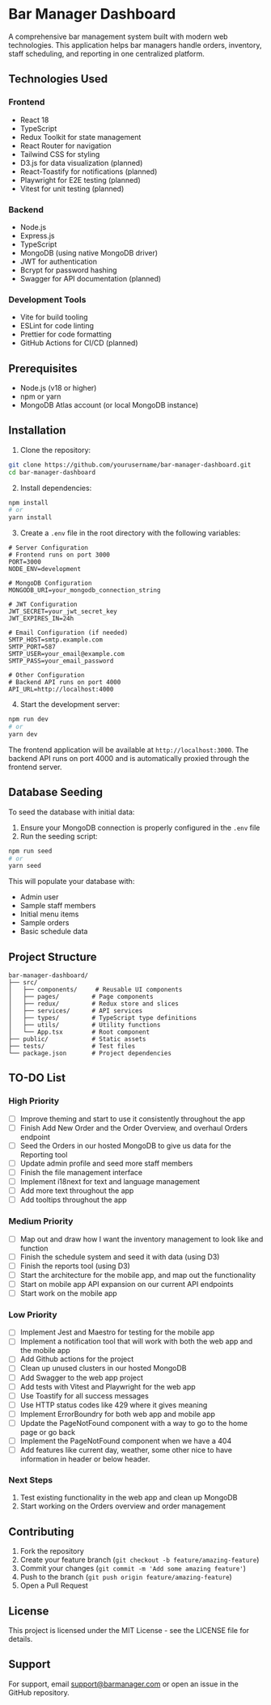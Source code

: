 # Bar Manager Dashboard

A comprehensive bar management system built with modern web technologies. This application helps bar managers handle orders, inventory, staff scheduling, and reporting in one centralized platform.

## Technologies Used

### Frontend

- React 18
- TypeScript
- Redux Toolkit for state management
- React Router for navigation
- Tailwind CSS for styling
- D3.js for data visualization (planned)
- React-Toastify for notifications (planned)
- Playwright for E2E testing (planned)
- Vitest for unit testing (planned)

### Backend

- Node.js
- Express.js
- TypeScript
- MongoDB (using native MongoDB driver)
- JWT for authentication
- Bcrypt for password hashing
- Swagger for API documentation (planned)

### Development Tools

- Vite for build tooling
- ESLint for code linting
- Prettier for code formatting
- GitHub Actions for CI/CD (planned)

## Prerequisites

- Node.js (v18 or higher)
- npm or yarn
- MongoDB Atlas account (or local MongoDB instance)

## Installation

1. Clone the repository:

```bash
git clone https://github.com/yourusername/bar-manager-dashboard.git
cd bar-manager-dashboard
```

2. Install dependencies:

```bash
npm install
# or
yarn install
```

3. Create a `.env` file in the root directory with the following variables:

```env
# Server Configuration
# Frontend runs on port 3000
PORT=3000
NODE_ENV=development

# MongoDB Configuration
MONGODB_URI=your_mongodb_connection_string

# JWT Configuration
JWT_SECRET=your_jwt_secret_key
JWT_EXPIRES_IN=24h

# Email Configuration (if needed)
SMTP_HOST=smtp.example.com
SMTP_PORT=587
SMTP_USER=your_email@example.com
SMTP_PASS=your_email_password

# Other Configuration
# Backend API runs on port 4000
API_URL=http://localhost:4000
```

4. Start the development server:

```bash
npm run dev
# or
yarn dev
```

The frontend application will be available at `http://localhost:3000`. The backend API runs on port 4000 and is automatically proxied through the frontend server.

## Database Seeding

To seed the database with initial data:

1. Ensure your MongoDB connection is properly configured in the `.env` file
2. Run the seeding script:

```bash
npm run seed
# or
yarn seed
```

This will populate your database with:

- Admin user
- Sample staff members
- Initial menu items
- Sample orders
- Basic schedule data

## Project Structure

```
bar-manager-dashboard/
├── src/
│   ├── components/     # Reusable UI components
│   ├── pages/         # Page components
│   ├── redux/         # Redux store and slices
│   ├── services/      # API services
│   ├── types/         # TypeScript type definitions
│   ├── utils/         # Utility functions
│   └── App.tsx        # Root component
├── public/            # Static assets
├── tests/             # Test files
└── package.json       # Project dependencies
```

## TO-DO List

### High Priority

- [ ] Improve theming and start to use it consistently throughout the app
- [ ] Finish Add New Order and the Order Overview, and overhaul Orders endpoint
- [ ] Seed the Orders in our hosted MongoDB to give us data for the Reporting tool
- [ ] Update admin profile and seed more staff members
- [ ] Finish the file management interface
- [ ] Implement i18next for text and language management
- [ ] Add more text throughout the app
- [ ] Add tooltips throughout the app

### Medium Priority

- [ ] Map out and draw how I want the inventory management to look like and function
- [ ] Finish the schedule system and seed it with data (using D3)
- [ ] Finish the reports tool (using D3)
- [ ] Start the architecture for the mobile app, and map out the functionality
- [ ] Start on mobile app API expansion on our current API endpoints
- [ ] Start work on the mobile app

### Low Priority

- [ ] Implement Jest and Maestro for testing for the mobile app
- [ ] Implement a notification tool that will work with both the web app and the mobile app
- [ ] Add Github actions for the project
- [ ] Clean up unused clusters in our hosted MongoDB
- [ ] Add Swagger to the web app project
- [ ] Add tests with Vitest and Playwright for the web app
- [ ] Use Toastify for all success messages
- [ ] Use HTTP status codes like 429 where it gives meaning
- [ ] Implement ErrorBoundry for both web app and mobile app
- [ ] Update the PageNotFound component with a way to go to the home page or go back
- [ ] Implement the PageNotFound component when we have a 404
- [ ] Add features like current day, weather, some other nice to have information in header or below header.

### Next Steps

1. Test existing functionality in the web app and clean up MongoDB
2. Start working on the Orders overview and order management

## Contributing

1. Fork the repository
2. Create your feature branch (`git checkout -b feature/amazing-feature`)
3. Commit your changes (`git commit -m 'Add some amazing feature'`)
4. Push to the branch (`git push origin feature/amazing-feature`)
5. Open a Pull Request

## License

This project is licensed under the MIT License - see the LICENSE file for details.

## Support

For support, email support@barmanager.com or open an issue in the GitHub repository.

